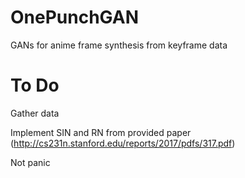 # OnePunchGAN
GANs for anime frame synthesis from keyframe data

# To Do
Gather data

Implement SIN and RN from provided paper (http://cs231n.stanford.edu/reports/2017/pdfs/317.pdf)

Not panic
